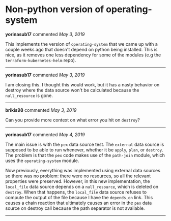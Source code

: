 # Non-python version of operating-system

**yorinasub17** commented *May 3, 2019*

This implements the version of `operating-system` that we came up with a couple weeks ago that doesn't depend on python being installed. This is nice, as it removes one less dependency for some of the modules (e.g the `terraform-kubernetes-helm` repo).
<br />
***


**yorinasub17** commented *May 3, 2019*

I am closing this. I thought this would work, but it has a nasty behavior on destroy where the data source won't be calculated because the `null_resource` is gone.
***

**brikis98** commented *May 3, 2019*

Can you provide more context on what error you hit on `destroy`?
***

**yorinasub17** commented *May 4, 2019*

The main issue is with the `pex` data source test. The `external` data source is supposed to be able to run whenever, whether it be `apply`, `plan`, or `destroy`. The problem is that the `pex` code makes use of the `path-join` module, which uses the `operating-system` module.

Now previously, everything was implemented using external data sources so there was no problem: there were no resources, so all the relevant properties were preserved. However, in this new implementation, the `local_file` data source depends on a `null_resource`, which is deleted on `destroy`. When that happens, the `local_file` data source refuses to compute the output of the file because I have the `depends_on` link. This causes a chain reaction that ultimately causes an error in the `pex` data source on destroy call because the path separator is not available.
***

